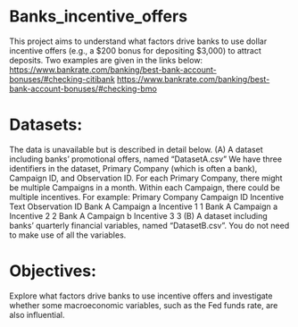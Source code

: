 # Banks_incentive_offers
This project aims to understand what factors drive banks to use dollar incentive offers (e.g., a $200 bonus for depositing $3,000) to attract deposits. Two examples are given in the links below: 
https://www.bankrate.com/banking/best-bank-account-bonuses/#checking-citibank
https://www.bankrate.com/banking/best-bank-account-bonuses/#checking-bmo

# Datasets:
The data is unavailable but is described in detail below.
(A)	A dataset including banks’ promotional offers, named “DatasetA.csv”
We have three identifiers in the dataset, Primary Company (which is often a bank), Campaign ID, and Observation ID. For each Primary Company, there might be multiple Campaigns in a month. Within each Campaign, there could be multiple incentives. For example:
Primary Company     Campaign ID       	          Incentive Text    	Observation ID
Bank A                    	Campaign a              	Incentive 1               	1
Bank A                    	Campaign a              	Incentive 2               	2
Bank A                    	Campaign b              	Incentive 3               	3
(B)	A dataset including banks’ quarterly financial variables, named “DatasetB.csv”. You do not need to make use of all the variables.

# Objectives:
 Explore what factors drive banks to use incentive offers and investigate whether some macroeconomic variables, such as the Fed funds rate, are also influential.
